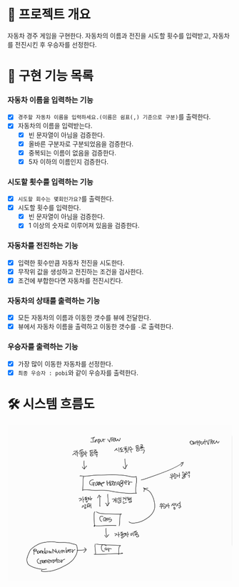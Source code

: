 # 💪 프로젝트 개요

자동차 경주 게임을 구현한다.
자동차의 이름과 전진을 시도할 횟수를 입력받고, 자동차를 전진시킨 후 우승자를 선정한다.

# 📝 구현 기능 목록

### 자동차 이름을 입력하는 기능

- [x] `경주할 자동차 이름을 입력하세요.(이름은 쉼표(,) 기준으로 구분)`를 출력한다.
- [x] 자동차의 이름을 입력받는다.
  - [x] 빈 문자열이 아님을 검증한다.
  - [x] 올바른 구분자로 구분되었음을 검증한다.
  - [x] 중복되는 이름이 없음을 검증한다.
  - [x] 5자 이하의 이름인지 검증한다.

### 시도할 횟수를 입력하는 기능

- [x] `시도할 회수는 몇회인가요?`를 출력한다.
- [x] 시도할 횟수를 입력한다.
  - [x] 빈 문자열이 아님을 검증한다.
  - [x] 1 이상의 숫자로 이루어져 있음을 검증한다.

### 자동차를 전진하는 기능

- [x] 입력한 횟수만큼 자동차 전진을 시도한다.
- [x] 무작위 값을 생성하고 전진하는 조건을 검사한다.
- [x] 조건에 부합한다면 자동차를 전진시킨다.

### 자동차의 상태를 출력하는 기능

- [x] 모든 자동차의 이름과 이동한 갯수를 뷰에 전달한다.
- [x] 뷰에서 자동차 이름을 출력하고 이동한 갯수를 `-`로 출력한다.

### 우승자를 출력하는 기능

- [x] 가장 많이 이동한 자동차를 선정한다.
- [x] `최종 우승자 : pobi`와 같이 우승자를 출력한다.

# 🛠 시스템 흐름도

![img.png](흐름도.png)
